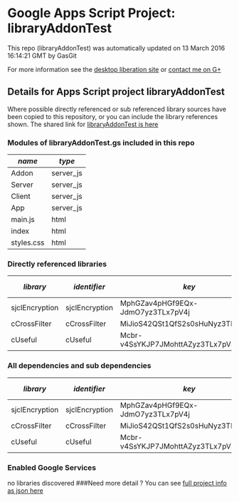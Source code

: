 # Google Apps Script Project: libraryAddonTest
This repo (libraryAddonTest) was automatically updated on 13 March 2016 16:14:21 GMT by GasGit

For more information see the [desktop liberation site](http://ramblings.mcpher.com/Home/excelquirks/drivesdk/gettinggithubready "desktop liberation") or [contact me on G+](https://plus.google.com/+BruceMcpherson "Bruce McPherson - GDE")
## Details for Apps Script project libraryAddonTest
Where possible directly referenced or sub referenced library sources have been copied to this repository, or you can include the library references shown. 
The shared link for [libraryAddonTest is here](https://script.google.com/d/1kzUIRxE9VbECmJaTo-pbGGuxJZEw5pKQ9Xur0SsWBvc8CxiEI3UEQlZl/edit?usp=sharing "open in the GAS IDE")

### Modules of libraryAddonTest.gs included in this repo
*name*|*type*
--- | --- 
Addon| server_js
Server| server_js
Client| server_js
App| server_js
main.js| html
index| html
styles.css| html
### Directly referenced libraries
*library*|*identifier*|*key*|*version*|*dev mode*|*source*|
--- | --- | --- | --- | --- | --- 
sjclEncryption| sjclEncryption|MphGZav4pHGf9EQx-JdmO7yz3TLx7pV4j|6|no|[here](libraries/sjclEncryption "library source")
cCrossFilter| cCrossFilter|MiJioS42QSt1QfS2s0sHuNyz3TLx7pV4j|2|no|[here](libraries/cCrossFilter "library source")
cUseful| cUseful|Mcbr-v4SsYKJP7JMohttAZyz3TLx7pV4j|41|no|[here](libraries/cUseful "library source")
### All dependencies and sub dependencies
*library*|*identifier*|*key*|*version*|*dev mode*|*source*|
--- | --- | --- | --- | --- | --- 
sjclEncryption| sjclEncryption|MphGZav4pHGf9EQx-JdmO7yz3TLx7pV4j|6|no|[here](libraries/sjclEncryption "library source")
cCrossFilter| cCrossFilter|MiJioS42QSt1QfS2s0sHuNyz3TLx7pV4j|2|no|[here](libraries/cCrossFilter "library source")
cUseful| cUseful|Mcbr-v4SsYKJP7JMohttAZyz3TLx7pV4j|41|no|[here](libraries/cUseful "library source")
### Enabled Google Services
no libraries discovered
###Need more detail ?
You can see [full project info as json here](info.json)
